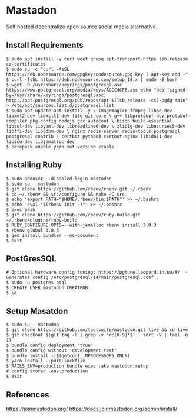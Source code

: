 Mastadon
=========

Self hosted decentralize open source social media alternative.

Install Requirements
---------------------

    $ sudo apt install -y curl wget gnupg apt-transport-https lsb-release ca-certificates 
    $ sudo su -c "curl -fsSL https://deb.nodesource.com/gpgkey/nodesource.gpg.key | apt-key add -"
    $ curl -fsSL https://deb.nodesource.com/setup_18.x | sudo -E bash - 
    $ wget -O /usr/share/keyrings/postgresql.asc https://www.postgresql.org/media/keys/ACCC4CF8.asc echo "deb [signed-by=/usr/share/keyrings/postgresql.asc] http://apt.postgresql.org/pub/repos/apt $(lsb_release -cs)-pgdg main" > /etc/apt/sources.list.d/postgresql.list 
    $ sudo apt update apt install -y \ imagemagick ffmpeg libpq-dev libxml2-dev libxslt1-dev file git-core \ g++ libprotobuf-dev protobuf-compiler pkg-config nodejs gcc autoconf \ bison build-essential libssl-dev libyaml-dev libreadline6-dev \ zlib1g-dev libncurses5-dev libffi-dev libgdbm-dev \ nginx redis-server redis-tools postgresql postgresql-contrib \ certbot python3-certbot-nginx libidn11-dev libicu-dev libjemalloc-dev 
    $ corepack enable yarn set version stable 

Installing Ruby
---------------

    $ sudo adduser --disabled-login mastodon
    $ sudo su - mastodon
    $ git clone https://github.com/rbenv/rbenv.git ~/.rbenv
    $ cd ~/.rbenv && src/configure && make -C src
    $ echo 'export PATH="$HOME/.rbenv/bin:$PATH"' >> ~/.bashrc
    $ echo 'eval "$(rbenv init -)"' >> ~/.bashrc
    $ exec bash
    $ git clone https://github.com/rbenv/ruby-build.git ~/.rbenv/plugins/ruby-build
    $ RUBY_CONFIGURE_OPTS=--with-jemalloc rbenv install 3.0.3
    $ rbenv global 3.0.3
    $ gem install bundler --no-document
    $ exit

PostGresSQL
-----------

    # Optional hardware config tuning: https://pgtune.leopard.in.ua/#/  - Generates config /etc/postgresql/14/main/postgresql.conf . 
    $ sudo -u postgres psql
    $ CREATE USER mastodon CREATEDB;
    $ \q

Setup Masatdon
--------------

    $ sudo su - mastodon
    $ git clone https://github.com/tootsuite/mastodon.git live && cd live
    $ git checkout $(git tag -l | grep -v 'rc[0-9]*$' | sort -V | tail -n 1)
    $ bundle config deployment 'true'
    $ bundle config without 'development test'
    $ bundle install -j$(getconf _NPROCESSORS_ONLN)
    $ yarn install --pure-lockfile
    $ RAILS_ENV=production bundle exec rake mastodon:setup
    # config stored .env.production
    $ exit

References
----------

https://joinmastodon.org/
https://docs.joinmastodon.org/admin/install/